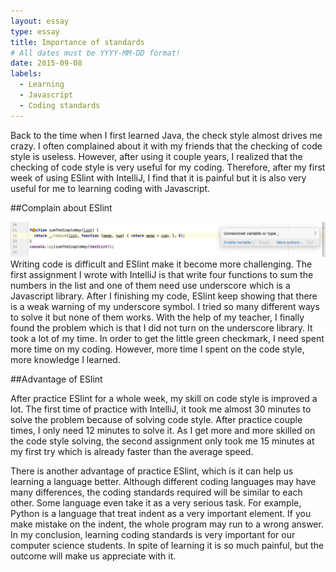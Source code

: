 ```yaml
---
layout: essay
type: essay
title: Importance of standards
# All dates must be YYYY-MM-DD format!
date: 2015-09-08
labels:
  - Learning
  - Javascript
  - Coding standards
---
```

Back to the time when I first learned Java, the check style almost drives me crazy. I often complained about it with my friends that the checking of code style is useless. However, after using it couple years, I realized that the checking of code style is very useful for my coding. Therefore, after my first week of using ESlint with IntelliJ, I find that it is painful but it is also very useful for me to learning coding with Javascript.

##Complain about ESlint
  
  <img class="ui tiny right spaced image" src="../images/E26.png">
  Writing code is difficult and ESlint make it become more challenging. The first assignment I wrote with IntelliJ is that write four functions to sum the numbers in the list and one of them need use underscore which is a Javascript library. After I finishing my code, ESlint keep showing that there is a weak warning of my underscore symbol. I tried so many different ways to solve it but none of them works. With the help  of my teacher, I finally found the problem which is that I did not turn on the underscore library. It took a lot of my time. In order to get the little green checkmark, I need spent more time on my coding. However, more time I spent on the code style, more knowledge I learned.
  
##Advantage of ESlint
  
  After practice ESlint for a whole week, my skill on code style is improved a lot. The first time of practice with IntelliJ, it took me almost 30 minutes to solve the problem because of solving code style. After practice couple times, I only need 12 minutes to solve it. As I get more and more skilled on the code style solving,  the second assignment only took me 15 minutes at my first try which is already faster than the average speed.
  
  There is another advantage of practice ESlint, which is it can help us learning a language better. Although different coding languages may have many differences, the coding standards required will be similar to each other. Some language even take it as a very serious task. For example, Python is a language that treat indent as a very important element. If you make mistake on the indent, the whole program may run to a wrong answer. In my conclusion, learning coding standards is very important for our computer science students. In spite of learning it is so much painful, but the outcome will make us appreciate with it.
